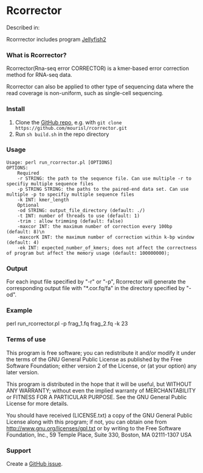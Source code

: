 Rcorrector
=========

Described in:

Rcorrrector includes program [Jellyfish2](http://www.genome.umd.edu/jellyfish.html)

### What is Rcorrector?

Rcorrector(Rna-seq error CORRECTOR) is a kmer-based error correction method for RNA-seq data. 

Rcorrector can also be applied to other type of sequencing data where the read coverage is non-uniform, such as single-cell sequencing.

### Install

1. Clone the [GitHub repo](https://github.com/mourisl/rcorrector), e.g. with `git clone https://github.com/mourisl/rcorrector.git`
2. Run `sh build.sh` in the repo directory

### Usage
	Usage: perl run_rcorrector.pl [OPTIONS]
	OPTIONS:
		Required
		-r STRING: the path to the sequence file. Can use multiple -r to specifiy multiple sequence files
		-p STRING STRING: the paths to the paired-end data set. Can use multiple -p to specifiy multiple sequence files
		-k INT: kmer_length
		Optional
		-od STRING: output_file_directory (default: ./)
		-t INT: number of threads to use (default: 1)
		-trim : allow trimming (default: false)
		-maxcor INT: the maximum number of correction every 100bp (default: 8)\n
		-maxcorK INT: the maximum number of correction within k-bp window (default: 4)
		-ek INT: expected_number_of_kmers; does not affect the correctness of program but affect the memory usage (default: 100000000); 


### Output
For each input file specified by "-r" or "-p", Rcorrector will generate the corresponding output file with "*.cor.fq/fa" in the directory specified by "-od".


### Example
perl run_rcorrector.pl -p frag_1.fq frag_2.fq -k 23 


### Terms of use

This program is free software; you can redistribute it and/or modify it
under the terms of the GNU General Public License as published by the
Free Software Foundation; either version 2 of the License, or (at your
option) any later version.

This program is distributed in the hope that it will be useful,
but WITHOUT ANY WARRANTY; without even the implied warranty of
MERCHANTABILITY or FITNESS FOR A PARTICULAR PURPOSE.  See the
GNU General Public License for more details.

You should have received (LICENSE.txt) a copy of the GNU General
Public License along with this program; if not, you can obtain one from
http://www.gnu.org/licenses/gpl.txt or by writing to the Free Software
Foundation, Inc., 59 Temple Place, Suite 330, Boston, MA  02111-1307  USA
 
### Support

Create a [GitHub issue](https://github.com/mourisl/rcorrector/issues).


